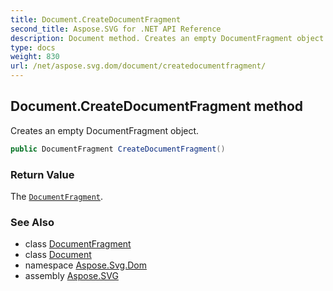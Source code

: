 ```yaml
---
title: Document.CreateDocumentFragment
second_title: Aspose.SVG for .NET API Reference
description: Document method. Creates an empty DocumentFragment object
type: docs
weight: 830
url: /net/aspose.svg.dom/document/createdocumentfragment/
---
```

## Document.CreateDocumentFragment method

Creates an empty DocumentFragment object.

```csharp
public DocumentFragment CreateDocumentFragment()
```

### Return Value

The [`DocumentFragment`](../../documentfragment/).

### See Also

* class [DocumentFragment](../../documentfragment/)
* class [Document](../)
* namespace [Aspose.Svg.Dom](../../document/)
* assembly [Aspose.SVG](../../../)
